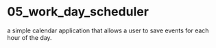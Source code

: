 # 05_work_day_scheduler
a simple calendar application that allows a user to save events for each hour of the day.
